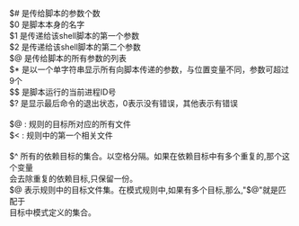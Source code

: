 $# 是传给脚本的参数个数<br>
$0 是脚本本身的名字<br>
$1 是传递给该shell脚本的第一个参数<br>
$2 是传递给该shell脚本的第二个参数<br>
$@ 是传给脚本的所有参数的列表<br>
$* 是以一个单字符串显示所有向脚本传递的参数，与位置变量不同，参数可超过9个<br>
$$ 是脚本运行的当前进程ID号<br>
$? 是显示最后命令的退出状态，0表示没有错误，其他表示有错误<br>
<br>
$@ : 规则的目标所对应的所有文件<br>
$< : 规则中的第一个相关文件<br>
<br>
$^ 所有的依赖目标的集合。以空格分隔。如果在依赖目标中有多个重复的,那个这个变量<br>
会去除重复的依赖目标,只保留一份。<br>
$@   表示规则中的目标文件集。在模式规则中,如果有多个目标,那么,"$@"就是匹配于<br>
目标中模式定义的集合。<br>
<br>
<br>
